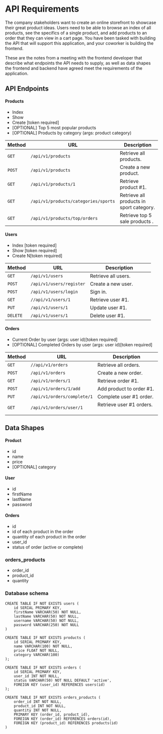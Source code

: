 # API Requirements
The company stakeholders want to create an online storefront to showcase their great product ideas. Users need to be able to browse an index of all products, see the specifics of a single product, and add products to an order that they can view in a cart page. You have been tasked with building the API that will support this application, and your coworker is building the frontend.

These are the notes from a meeting with the frontend developer that describe what endpoints the API needs to supply, as well as data shapes the frontend and backend have agreed meet the requirements of the application. 

## API Endpoints
#### Products
- Index 
- Show
- Create [token required]
- [OPTIONAL] Top 5 most popular products 
- [OPTIONAL] Products by category (args: product category)

| Method   | URL                                      | Description                              |
| -------- | ---------------------------------------- | ---------------------------------------- |
| `GET`    | `/api/v1/products`                       | Retrieve all products.                   |
| `POST`   | `/api/v1/products`                       | Create a new product.                    |
| `GET`    | `/api/v1/products/1`                     | Retrieve  product  #1.                   |
| `GET`    | `/api/v1/products/categories/sports`     | Retrieve all products  in sport category.|
| `GET`    | `/api/v1/products/top/orders`            | Retrieve top 5 sale products  .          |


#### Users
- Index [token required]
- Show [token required]
- Create N[token required]

| Method   | URL                                      | Description                              |
| -------- | ---------------------------------------- | ---------------------------------------- |
| `GET`    | `/api/v1/users`                          | Retrieve all users.                      |
| `POST`   | `/api/v1/users/register`                 | Create a new user.                       |
| `POST`   | `/api/v1/users/login`                    | Sign in.                                 |
| `GET`    | `//api/v1/users/1`                       | Retrieve  user  #1.                      |
| `PUT`    | `/api/v1/users/1`                        | Update user #1.                          |
| `DELETE` | `/api/v1/users/1`                        | Delete user #1.                          |


#### Orders
- Current Order by user (args: user id)[token required]
- [OPTIONAL] Completed Orders by user (args: user id)[token required]

| Method   | URL                                      | Description                              |
| -------- | ---------------------------------------- | ---------------------------------------- |
| `GET`    | `//api/v1/orders`                        | Retrieve all orders.                     |
| `POST`   | `/api/v1/orders`                         | Create a new order.                      |
| `GET`    | `/api/v1/orders/1`                       | Retrieve  order  #1.                     |
| `POST`   | `/api/v1/orders/1/add`                   | Add product to  order  #1.               |
| `PUT`    | `/api/v1/orders/complete/1`              | Complete user #1 order.                  |
| `GET`    | `/api/v1/orders/user/1`                  | Retrieve user #1 orders.                 |

## Data Shapes
#### Product
-  id
- name
- price
- [OPTIONAL] category

#### User
- id
- firstName
- lastName
- password

#### Orders
- id
- id of each product in the order
- quantity of each product in the order
- user_id
- status of order (active or complete)


### orders_products
- order_id
- product_id
- quantity

### Database schema

```
CREATE TABLE IF NOT EXISTS users (
    id SERIAL PRIMARY KEY,
    firstName VARCHAR(50) NOT NULL,
    lastName VARCHAR(50) NOT NULL,
    username VARCHAR(50) NOT NULL,
    password VARCHAR(250) NOT NULL 
)

CREATE TABLE IF NOT EXISTS products (
    id SERIAL PRIMARY KEY,
    name VARCHAR(100) NOT NULL,
    price FLOAT NOT NULL,
    category VARCHAR(100)
);

CREATE TABLE IF NOT EXISTS orders (
    id SERIAL PRIMARY KEY,
    user_id INT NOT NULL,
    status VARCHAR(50) NOT NULL DEFAULT 'active',
    FOREIGN KEY (user_id) REFERENCES users(id)
);

CREATE TABLE IF NOT EXISTS orders_products (
    order_id INT NOT NULL,
    product_id INT NOT NULL,
    quantity INT NOT NULL,
    PRIMARY KEY (order_id, product_id),
    FOREIGN KEY (order_id) REFERENCES orders(id),
    FOREIGN KEY (product_id) REFERENCES products(id)
)
```
